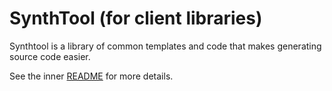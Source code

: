 # SynthTool (for client libraries)

Synthtool is a library of common templates and code that makes generating
source code easier.

See the inner [README](./synthtool/README.md) for more details.

